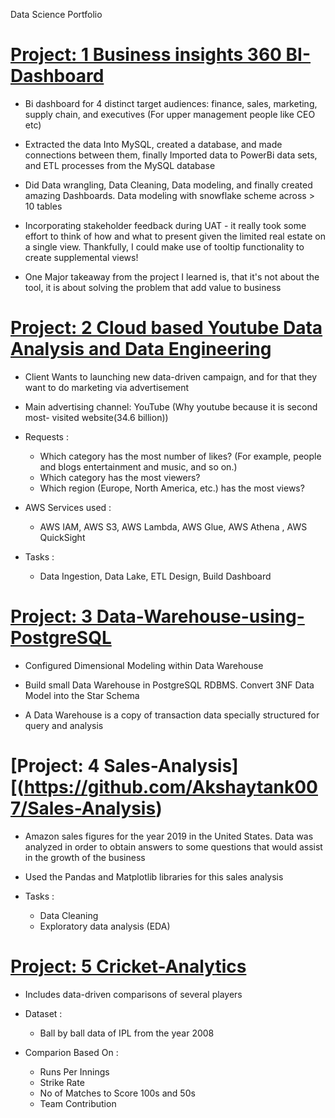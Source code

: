 
Data Science Portfolio 

# [Project: 1 Business insights 360 BI-Dashboard](https://github.com/Manav-56/Finance-Domain-BI-Dashboard-) 
- Bi dashboard for 4 distinct target audiences: finance, sales, marketing, supply chain, and executives (For upper management people like CEO etc)

- Extracted the data Into MySQL, created a database, and made connections between them, finally Imported data to PowerBi data sets, and ETL processes from the MySQL database 

- Did Data wrangling, Data Cleaning, Data modeling, and finally created amazing Dashboards. Data modeling with snowflake scheme across > 10 tables
- Incorporating stakeholder feedback during UAT - it really took some effort to think of how and what to present given the limited real estate on a single view. Thankfully, I could make use of tooltip functionality to create supplemental views!
 
 - One Major takeaway from the project I learned is, that it's not about the tool, it is about solving the problem that add value to business

# [Project: 2 Cloud based Youtube Data Analysis and Data Engineering](https://github.com/Akshaytank007/Cloud-based-Youtube-Data-Analysis-and-Data-Engineering-Project)

- Client Wants to launching new data-driven campaign, and for that they want to do marketing via advertisement

- Main advertising channel: YouTube (Why youtube because it is second most- visited website(34.6 billion))

- Requests :
    - Which category has the most number of likes? (For example, people and blogs  entertainment and music, and so on.)
    - Which category has the most viewers?
    - Which region (Europe, North America, etc.) has the most views?

- AWS Services used :
  - AWS IAM, AWS S3, AWS Lambda, AWS Glue, AWS Athena , AWS QuickSight

- Tasks :
  - Data Ingestion, Data Lake, ETL Design, Build Dashboard

# [Project: 3 Data-Warehouse-using-PostgreSQL](https://github.com/Akshaytank007/Data-Warehouse-using-PostgreSQL)

- Configured Dimensional Modeling within Data Warehouse

- Build small Data Warehouse in PostgreSQL RDBMS. Convert 3NF Data Model into the Star Schema

- A Data Warehouse is a copy of transaction data specially structured for query and analysis

# [Project: 4 Sales-Analysis][(https://github.com/Akshaytank007/Sales-Analysis)
- Amazon sales figures for the year 2019 in the United States. Data was analyzed in order to obtain answers to some questions that would assist in the growth of the business

- Used the Pandas and Matplotlib libraries for this sales analysis

- Tasks :
    - Data Cleaning 
    - Exploratory data analysis (EDA)

# [Project: 5 Cricket-Analytics](https://github.com/Akshaytank007/Cricket-Analytics)

- Includes data-driven comparisons of several players 

- Dataset :
    - Ball by ball data of IPL from the year 2008

- Comparion Based On :
  - Runs Per Innings
  - Strike Rate
  - No of Matches to Score 100s and 50s
  - Team Contribution





